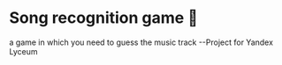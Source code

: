 # Song recognition game 🎵
a game in which you need to guess the music track
--Project for Yandex Lyceum
